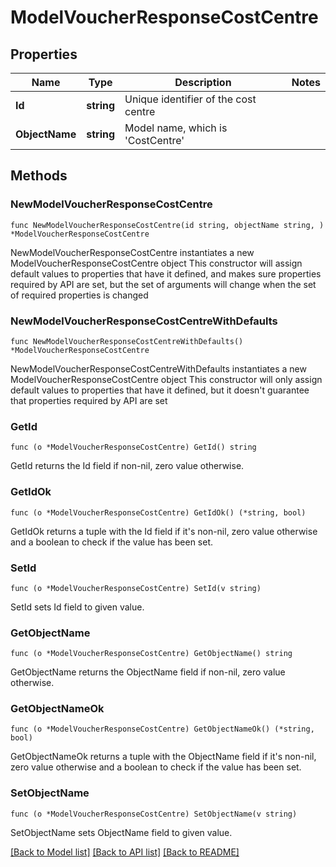 # ModelVoucherResponseCostCentre

## Properties

Name | Type | Description | Notes
------------ | ------------- | ------------- | -------------
**Id** | **string** | Unique identifier of the cost centre | 
**ObjectName** | **string** | Model name, which is &#39;CostCentre&#39; | 

## Methods

### NewModelVoucherResponseCostCentre

`func NewModelVoucherResponseCostCentre(id string, objectName string, ) *ModelVoucherResponseCostCentre`

NewModelVoucherResponseCostCentre instantiates a new ModelVoucherResponseCostCentre object
This constructor will assign default values to properties that have it defined,
and makes sure properties required by API are set, but the set of arguments
will change when the set of required properties is changed

### NewModelVoucherResponseCostCentreWithDefaults

`func NewModelVoucherResponseCostCentreWithDefaults() *ModelVoucherResponseCostCentre`

NewModelVoucherResponseCostCentreWithDefaults instantiates a new ModelVoucherResponseCostCentre object
This constructor will only assign default values to properties that have it defined,
but it doesn't guarantee that properties required by API are set

### GetId

`func (o *ModelVoucherResponseCostCentre) GetId() string`

GetId returns the Id field if non-nil, zero value otherwise.

### GetIdOk

`func (o *ModelVoucherResponseCostCentre) GetIdOk() (*string, bool)`

GetIdOk returns a tuple with the Id field if it's non-nil, zero value otherwise
and a boolean to check if the value has been set.

### SetId

`func (o *ModelVoucherResponseCostCentre) SetId(v string)`

SetId sets Id field to given value.


### GetObjectName

`func (o *ModelVoucherResponseCostCentre) GetObjectName() string`

GetObjectName returns the ObjectName field if non-nil, zero value otherwise.

### GetObjectNameOk

`func (o *ModelVoucherResponseCostCentre) GetObjectNameOk() (*string, bool)`

GetObjectNameOk returns a tuple with the ObjectName field if it's non-nil, zero value otherwise
and a boolean to check if the value has been set.

### SetObjectName

`func (o *ModelVoucherResponseCostCentre) SetObjectName(v string)`

SetObjectName sets ObjectName field to given value.



[[Back to Model list]](../README.md#documentation-for-models) [[Back to API list]](../README.md#documentation-for-api-endpoints) [[Back to README]](../README.md)


